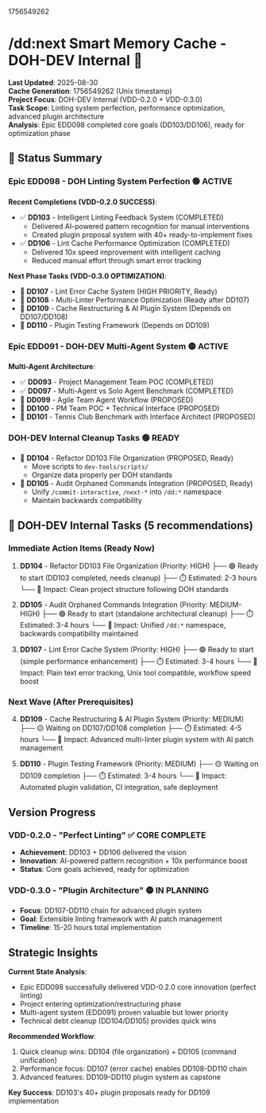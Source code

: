 1756549262

# /dd:next Smart Memory Cache - DOH-DEV Internal 🔧

**Last Updated**: 2025-08-30  
**Cache Generation**: 1756549262 (Unix timestamp)  
**Project Focus**: DOH-DEV Internal (VDD-0.2.0 + VDD-0.3.0)  
**Task Scope**: Linting system perfection, performance optimization, advanced plugin architecture  
**Analysis**: Epic EDD098 completed core goals (DD103/DD106), ready for optimization phase

## 🎯 Status Summary

### Epic EDD098 - DOH Linting System Perfection 🟢 ACTIVE

**Recent Completions (VDD-0.2.0 SUCCESS)**:

- ✅ **DD103** - Intelligent Linting Feedback System (COMPLETED)
  - Delivered AI-powered pattern recognition for manual interventions
  - Created plugin proposal system with 40+ ready-to-implement fixes
- ✅ **DD106** - Lint Cache Performance Optimization (COMPLETED)
  - Delivered 10x speed improvement with intelligent caching
  - Reduced manual effort through smart error tracking

**Next Phase Tasks (VDD-0.3.0 OPTIMIZATION)**:

- 🔧 **DD107** - Lint Error Cache System (HIGH PRIORITY, Ready)
- 🔧 **DD108** - Multi-Linter Performance Optimization (Ready after DD107)
- 🔧 **DD109** - Cache Restructuring & AI Plugin System (Depends on DD107/DD108)
- 🔧 **DD110** - Plugin Testing Framework (Depends on DD109)

### Epic EDD091 - DOH-DEV Multi-Agent System 🟡 ACTIVE

**Multi-Agent Architecture**:

- ✅ **DD093** - Project Management Team POC (COMPLETED)
- ✅ **DD097** - Multi-Agent vs Solo Agent Benchmark (COMPLETED)
- 🔧 **DD099** - Agile Team Agent Workflow (PROPOSED)
- 🔧 **DD100** - PM Team POC + Technical Interface (PROPOSED)
- 🔧 **DD101** - Tennis Club Benchmark with Interface Architect (PROPOSED)

### DOH-DEV Internal Cleanup Tasks 🟢 READY

- 🔧 **DD104** - Refactor DD103 File Organization (PROPOSED, Ready)
  - Move scripts to `dev-tools/scripts/`
  - Organize data properly per DOH standards
- 🔧 **DD105** - Audit Orphaned Commands Integration (PROPOSED, Ready)
  - Unify `/commit-interactive`, `/next-*` into `/dd:*` namespace
  - Maintain backwards compatibility

## 🔧 DOH-DEV Internal Tasks (5 recommendations)

### Immediate Action Items (Ready Now)

1. **DD104** - Refactor DD103 File Organization (Priority: HIGH) ├── 🟢 Ready to start (DD103 completed, needs cleanup)
   ├── ⏱️ Estimated: 2-3 hours └── 🎯 Impact: Clean project structure following DOH standards

2. **DD105** - Audit Orphaned Commands Integration (Priority: MEDIUM-HIGH) ├── 🟢 Ready to start (standalone
   architectural cleanup) ├── ⏱️ Estimated: 3-4 hours └── 🎯 Impact: Unified `/dd:*` namespace, backwards compatibility
   maintained

3. **DD107** - Lint Error Cache System (Priority: HIGH) ├── 🟢 Ready to start (simple performance enhancement) ├── ⏱️
   Estimated: 3-4 hours └── 🎯 Impact: Plain text error tracking, Unix tool compatible, workflow speed boost

### Next Wave (After Prerequisites)

4. **DD109** - Cache Restructuring & AI Plugin System (Priority: MEDIUM) ├── 🟡 Waiting on DD107/DD108 completion ├── ⏱️
   Estimated: 4-5 hours └── 🎯 Impact: Advanced multi-linter plugin system with AI patch management

5. **DD110** - Plugin Testing Framework (Priority: MEDIUM) ├── 🟡 Waiting on DD109 completion ├── ⏱️ Estimated: 3-4
   hours └── 🎯 Impact: Automated plugin validation, CI integration, safe deployment

## Version Progress

### VDD-0.2.0 - "Perfect Linting" ✅ CORE COMPLETE

- **Achievement**: DD103 + DD106 delivered the vision
- **Innovation**: AI-powered pattern recognition + 10x performance boost
- **Status**: Core goals achieved, ready for optimization

### VDD-0.3.0 - "Plugin Architecture" 🟡 IN PLANNING

- **Focus**: DD107-DD110 chain for advanced plugin system
- **Goal**: Extensible linting framework with AI patch management
- **Timeline**: 15-20 hours total implementation

## Strategic Insights

**Current State Analysis**:

- Epic EDD098 successfully delivered VDD-0.2.0 core innovation (perfect linting)
- Project entering optimization/restructuring phase
- Multi-agent system (EDD091) proven valuable but lower priority
- Technical debt cleanup (DD104/DD105) provides quick wins

**Recommended Workflow**:

1. Quick cleanup wins: DD104 (file organization) + DD105 (command unification)
2. Performance focus: DD107 (error cache) enables DD108-DD110 chain
3. Advanced features: DD109-DD110 plugin system as capstone

**Key Success**: DD103's 40+ plugin proposals ready for DD109 implementation
